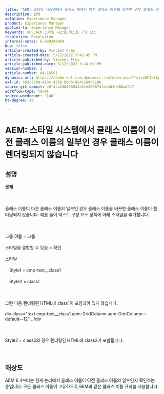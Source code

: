 ```yaml
---
title: 'AEM: 스타일 시스템에서 클래스 이름이 이전 클래스 이름의 일부인 경우 클래스 이름이 렌더링되지 않습니다.'
description: 설명
solution: Experience Manager
product: Experience Manager
applies-to: Experience Manager
keywords: KCS,AEM,스타일 시스템,텍스트 구성 요소
resolution: Resolution
internal-notes: E-000246064
bug: false
article-created-by: Vincent Frey
article-created-date: 5/12/2022 3:42:45 PM
article-published-by: Vincent Frey
article-published-date: 5/12/2022 3:44:09 PM
version-number: 2
article-number: KA-16501
dynamics-url: https://adobe-ent.crm.dynamics.com/main.aspx?forceUCI=1&pagetype=entityrecord&etn=knowledgearticle&id=d70ba725-0ad2-ec11-a7b5-0022480a8683
exl-id: b02c3769-d10c-435b-b6d6-88412b976100
source-git-commit: e8f4ca2dd578944d4fe399074fab461de88ad247
workflow-type: tm+mt
source-wordcount: '146'
ht-degree: 2%

---
```


# AEM: 스타일 시스템에서 클래스 이름이 이전 클래스 이름의 일부인 경우 클래스 이름이 렌더링되지 않습니다

## 설명

<b>문제</b><br><br> <br><br>클래스 이름이 다른 클래스 이름의 일부인 경우 클래스 이름을 바꾸면 클래스 이름이 렌더링되지 않습니다. 예를 들어 텍스트 구성 요소 정책에 아래 스타일을 추가합니다.<br><br> <br><br>그룹 이름 = 그룹<br><br>스타일을 결합할 수 있음 = 확인<br><br>스타일<br><br>　Style1 = cmp-text__class1<br><br>　Style2 = class1<br><br> <br><br>그런 다음 렌더링된 HTML에 class1이 포함되어 있지 않습니다.<br><br>div class=&quot;text cmp-text__class1 aem-GridColumn aem-GridColumn—default—12&quot; ../div<br><br> <br><br>Style2 = class2의 경우 렌더링된 HTML에 class2가 포함됩니다.<br><br><br>

## 해상도


AEM 6.4부터는 현재 논리에서 클래스 이름이 이전 클래스 이름의 일부인지 확인하는 중입니다. 모든 클래스 이름이 고유하도록 BEM과 같은 클래스 이름 규칙을 사용합니다.
